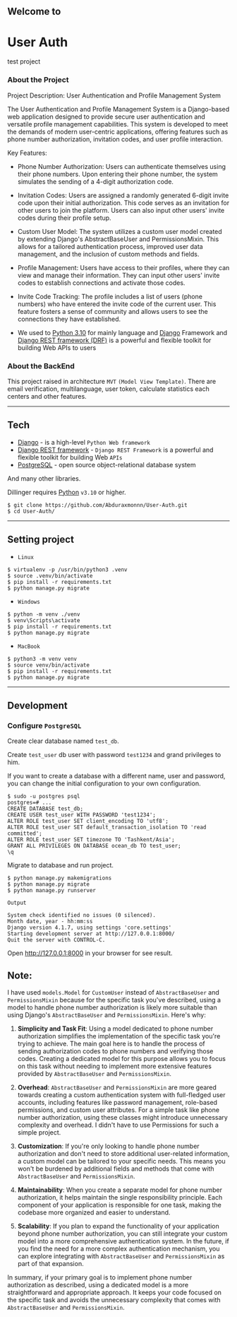 ## Welcome to

# User Auth

test project

### About the Project

Project Description: User Authentication and Profile Management System

The User Authentication and Profile Management System is a Django-based web application designed to provide secure user
authentication and versatile profile management capabilities. This system is developed to meet the demands of modern
user-centric applications, offering features such as phone number authorization, invitation codes, and user profile
interaction.

Key Features:

* Phone Number Authorization:
  Users can authenticate themselves using their phone numbers. Upon entering their phone number, the system simulates
  the sending of a 4-digit authorization code.

* Invitation Codes:
  Users are assigned a randomly generated 6-digit invite code upon their initial authorization. This code serves as an
  invitation for other users to join the platform. Users can also input other users' invite codes during their profile
  setup.

* Custom User Model:
  The system utilizes a custom user model created by extending Django's AbstractBaseUser and PermissionsMixin. This
  allows
  for a tailored authentication process, improved user data management, and the inclusion of custom methods and fields.

* Profile Management:
  Users have access to their profiles, where they can view and manage their information. They can input other users'
  invite codes to establish connections and activate those codes.

* Invite Code Tracking:
  The profile includes a list of users (phone numbers) who have entered the invite code of the current user. This
  feature
  fosters a sense of community and allows users to see the connections they have established.

* We used
  to [Python 3.10](https://www.python.org/) for mainly language and [Django](https://www.djangoproject.com/) Framework
  and [Django REST framework (DRF)](https://www.django-rest-framework.org/) is a powerful and flexible toolkit for
  building Web APIs to users

### About the BackEnd

This project raised in architecture `MVT` `(Model View Template)`. There are email verification, multilanguage, user
token,
calculate statistics each centers and other features.


***

## Tech

* [Django](https://www.djangoproject.com/) - is a high-level `Python Web framework`
* [Django REST framework](https://www.django-rest-framework.org/) - `Django REST Framework` is a powerful and flexible
  toolkit for building Web `APIs`
* [PostgreSQL](https://www.postgresql.org/) - open source object-relational database system

And many other libraries.

Dillinger requires [Python](https://www.python.org) `v3.10` or higher.

```shell
$ git clone https://github.com/Abduraxmonnn/User-Auth.git
$ cd User-Auth/
```

***

## Setting project

* `Linux`

```shell
$ virtualenv -p /usr/bin/python3 .venv
$ source .venv/bin/activate
$ pip install -r requirements.txt
$ python manage.py migrate
```

* `Windows`

```shell
$ python -m venv ./venv
$ venv\Scripts\activate
$ pip install -r requirements.txt
$ python manage.py migrate
```

* `MacBook`

```shell
$ python3 -m venv venv
$ source venv/bin/activate
$ pip install -r requirements.txt
$ python manage.py migrate
```

***

## Development

### Configure `PostgreSQL`

Create clear database named `test_db`.

Create `test_user` db user with password `test1234` and grand privileges to him.

If you want to create a database with a different name, user and password, you can change the initial configuration to
your own configuration.

```shell
$ sudo -u postgres psql
postgres=# ...
CREATE DATABASE test_db;
CREATE USER test_user WITH PASSWORD 'test1234';
ALTER ROLE test_user SET client_encoding TO 'utf8';
ALTER ROLE test_user SET default_transaction_isolation TO 'read committed';
ALTER ROLE test_user SET timezone TO 'Tashkent/Asia';
GRANT ALL PRIVILEGES ON DATABASE ocean_db TO test_user;
\q
```

Migrate to database and run project.

```shell
$ python manage.py makemigrations
$ python manage.py migrate
$ python manage.py runserver
```

`Output`

```shell
System check identified no issues (0 silenced).
Month date, year - hh:mm:ss
Django version 4.1.7, using settings 'core.settings'
Starting development server at http://127.0.0.1:8000/
Quit the server with CONTROL-C.
```

Open http://127.0.0.1:8000 in your browser for see result.

## Note:

I have used `models.Model` for `CustomUser` instead of `AbstractBaseUser` and `PermissionsMixin` because for the
specific task you've described, using a model to handle phone number authorization is likely more suitable than using 
Django's `AbstractBaseUser` and `PermissionsMixin`. Here's why:

1. **Simplicity and Task Fit**:
   Using a model dedicated to phone number authorization simplifies the implementation of the specific task you're
   trying to achieve. The main goal here is to handle the process of sending authorization codes to phone numbers
   and verifying those codes. Creating a dedicated model for this purpose allows you to focus on this task without
   needing to implement more extensive features provided by `AbstractBaseUser` and `PermissionsMixin`.

2. **Overhead**:
   `AbstractBaseUser` and `PermissionsMixin` are more geared towards creating a custom authentication system with
   full-fledged user accounts, including features like password management, role-based permissions, and custom user
   attributes. For a simple task like phone number authorization, using these classes might introduce unnecessary
   complexity and overhead. I didn't have to use Permissions for such a simple project.

3. **Customization**:
   If you're only looking to handle phone number authorization and don't need to store additional user-related
   information, a custom model can be tailored to your specific needs. This means you won't be burdened by additional
   fields and methods that come with `AbstractBaseUser` and `PermissionsMixin`.

4. **Maintainability**:
   When you create a separate model for phone number authorization, it helps maintain the single responsibility
   principle. Each component of your application is responsible for one task, making the codebase more organized and
   easier to understand.

5. **Scalability**:
   If you plan to expand the functionality of your application beyond phone number authorization, you can still
   integrate your custom model into a more comprehensive authentication system. In the future, if you find the need for
   a more complex authentication mechanism, you can explore integrating with `AbstractBaseUser` and `PermissionsMixin`
   as part of that expansion.

In summary, if your primary goal is to implement phone number authorization as described, using a dedicated model is a
more straightforward and appropriate approach. It keeps your code focused on the specific task and avoids the
unnecessary complexity that comes with `AbstractBaseUser` and `PermissionsMixin`.